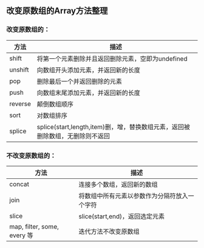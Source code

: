 ## 改变原数组的Array方法整理

### 改变原数组的：

| 方法    | 描述                                                         |
| ------- | ------------------------------------------------------------ |
| shift   | 将第一个元素删除并且返回删除元素，空即为undefined            |
| unshift | 向数组开头添加元素，并返回新的长度                           |
| pop     | 删除最后一个并返回删除的元素                                 |
| push    | 向数组末尾添加元素，并返回新的长度                           |
| reverse | 颠倒数组顺序                                                 |
| sort    | 对数组排序                                                   |
| splice  | splice(start,length,item)删，增，替换数组元素，返回被删除数组，无删除则不返回 |

### 不改变原数组的：

| 方法                        | 描述                                         |
| --------------------------- | -------------------------------------------- |
| concat                      | 连接多个数组，返回新的数组                   |
| join                        | 将数组中所有元素以参数作为分隔符放入一个字符 |
| slice                       | slice(start,end)，返回选定元素               |
| map, filter, some, every 等 | 迭代方法不改变原数组                         |

